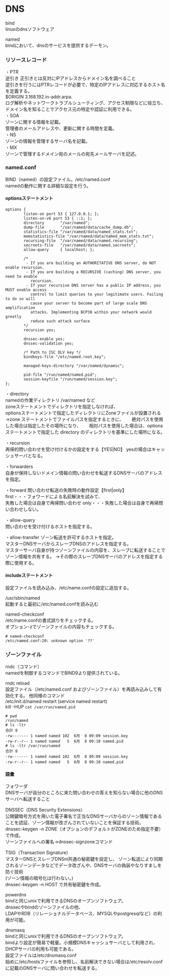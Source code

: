 <h1>DNS</h1>
  
bind  
linuxのdnsソフトウェア  

named  
bindにおいて、dnsのサービスを提供するデーモン。  

<h3>リソースレコード</h3>

・PTR  
逆引き 正引きとは反対にIPアドレスからドメイン名を調べること  
逆引きを行うにはPTRレコードが必要で、特定のIPアドレスに対応するホスト名を定義する。  
$ORIGIN 3.168.192.in-addr.arpa.  
ログ解析やネットワークトラブルシューティング、アクセス制限などに役立ち、ドメイン名を知ることでアクセス元の特定や認証に利用できる。  
・SOA  
ゾーンに関する情報を記載。  
管理者のメールアドレスや、更新に関する時間を定義。  
・NS  
ゾーンの情報を管理するサーバ名を記載。  
・MX  
ゾーンで管理するドメイン宛のメールの宛先メールサーバを記述。  


<h3>named.conf</h3>  

BIND（named）の設定ファイル。/etc/named.conf  
namedの動作に関する詳細な設定を行う。

<h4>optionsステートメント</h4>  

```
options {
        listen-on port 53 { 127.0.0.1; };
        listen-on-v6 port 53 { ::1; };
        directory       "/var/named";
        dump-file       "/var/named/data/cache_dump.db";
        statistics-file "/var/named/data/named_stats.txt";
        memstatistics-file "/var/named/data/named_mem_stats.txt";
        recursing-file  "/var/named/data/named.recursing";
        secroots-file   "/var/named/data/named.secroots";
        allow-query     { localhost; };

        /*
         - If you are building an AUTHORITATIVE DNS server, do NOT enable recursion.
         - If you are building a RECURSIVE (caching) DNS server, you need to enable
           recursion.
         - If your recursive DNS server has a public IP address, you MUST enable access
           control to limit queries to your legitimate users. Failing to do so will
           cause your server to become part of large scale DNS amplification
           attacks. Implementing BCP38 within your network would greatly
           reduce such attack surface
        */
        recursion yes;

        dnssec-enable yes;
        dnssec-validation yes;

        /* Path to ISC DLV key */
        bindkeys-file "/etc/named.root.key";

        managed-keys-directory "/var/named/dynamic";

        pid-file "/run/named/named.pid";
        session-keyfile "/run/named/session.key";
};
```

・directory  
namedの作業ディレクトリ  /var/named など  
zoneステートメントでディレクトリを指定しなければ、  
optionsステートメントで指定したディレクトリにZoneファイルが設置される  
→zone ステートメントでファイルパスを指定するときに、　　
絶対パスを使用した場合は指定したその場所になり、　　
相対パスを使用した場合は、options ステートメントで指定した directory のディレクトリを基準にした場所になる。　　

・recursion  
再帰的問い合わせを受け付けるかの設定をする【YES|NO】
yesの場合はキャッシュサーバとなる。  

・forwarders  
自身が保持しないドメイン情報の問い合わせを転送するDNSサーバのアドレスを指定。

・forward
問い合わせ転送の失敗時の動作設定【first|only】  
first・・・フォワードによる名前解決を試みて、  
失敗した場合は自身で再帰問い合わせ
only・・・失敗した場合は自身で再帰問い合わせしない。  

・allow-query  
問い合わせを受け付けるホストを指定する。  

・allow-transfer
ゾーン転送を許可するホストを指定。  
マスターDNSサーバからスレーブDNSのアドレスを指定する。  
マスターサーバ自身が持つゾーンファイルの内容を、スレーブに転送することでゾーン情報を共有する。
→その際のスレーブDNSサーバのアドレスを指定する際に使用する。  

<h4>includeステートメント</h4> 
設定ファイルを読み込み、/etc/name.confの設定に追加する。   

/usr/sbin/named  
起動すると最初に/etc/named.confを読み込む    

named-checkconf  
/etc/name.confの書式誤りをチェックする。  
オプション-zでゾーンファイルの内容もチェックする。  

```
# named-checkconf
/etc/named.conf:20: unknown option '??'
```

<h3>ゾーンファイル</h3>



rndc（コマンド）  
namedを制御するコマンドでBIND9より提供されている。  

rndc reload  
設定ファイル（/etc/named.conf およびゾーンファイル）を再読み込みして有効化する。 
他同様のコマンド    
/etc/init.d/named restart  (service named restart)  
kill -HUP `cat /var/run/named.pid`  

```
# pwd
/run/named
# ls -ltr
合計 8
-rw------- 1 named named 102  6月  8 09:09 session.key
-rw-r--r-- 1 named named   5  6月  8 09:10 named.pid
# ls -ltr /var/run/named
合計 8
-rw------- 1 named named 102  6月  8 09:09 session.key
-rw-r--r-- 1 named named   5  6月  8 09:10 named.pid
```

<H4>語彙</H4>

フォワーダ  
DNSサーバが自分のところに来た問い合わせの答えを知らない場合に他のDNSサーバへ転送すること  

DNSSEC（DNS Security Extensions）  
公開鍵暗号方式を用いた電子署名で正当なDNSサーバからのゾーン情報であることを認証、ゾーン情報が改ざんされていないことを保証する技術。  
dnssec-keygen -n ZONE（オプションのデフォルトがZONEのため指定不要）で作成。  
ゾーンファイルへの署名→dnssec-signzoneコマンド

TSIG（Transaction Signature）  
マスターDNSとスレーブDNSni共通の秘密鍵を設定し、
ゾーン転送により同期されるゾーンデータなどでデータ改ざんや、DNSサーバの偽装やなりすましを防ぐ技術  
(ゾーン情報の暗号化は行わない。)  
dnssec-keygen -n HOST で共有秘密鍵を作成。  

powerdns  
bindと同じunixで利用できるDNSのオープンソフトウェア。  
dnssecやbindのゾーンファイルの他、  
LDAPやRDB（リレーショナルデータベース、MYSQLやpostgresqlなど）の利用が可能。  

dnsmasq  
bindと同じunixで利用できるDNSのオープンソフトウェア。  
bindより設定が簡易で軽量。小規模DNSキャッシュサーバとして利用され、DHCPサーバの利用も可能である。  
設定ファイルは/etc/dnsmasq.conf  
始めに/etc/hostsファイルを参照し、名前解決できない場合は/etc/resolv.confに記載のDNSサーバに問い合わせを転送する。  
